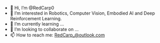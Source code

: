- 👋 Hi, I’m @RedCarp0
- 👀 I’m interested in Robotics, Computer Vision, Embodied AI and Deep Reinforcement Learning.
- 🌱 I’m currently learning ...
- 💞️ I’m looking to collaborate on ...
- 📫 How to reach me: RedCarp_@outlook.com

<!---
RedCarp0/RedCarp0 is a ✨ special ✨ repository because its `README.md` (this file) appears on your GitHub profile.
You can click the Preview link to take a look at your changes.
--->
